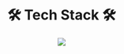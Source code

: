 <h1 align="center"> 🛠 Tech Stack 🛠 </h1>
<p align='center'>
  <img src="https://capsule-render.vercel.app/api?type=wave&color=ACBCFF&fontColor=0F1035&height=200&section=header&text=capsule%20render&fontSize=40"
</p>

<!--
**Yejij00ngji/yejij00ngji** is a ✨ _special_ ✨ repository because its `README.md` (this file) appears on your GitHub profile.

Here are some ideas to get you started:

- 🔭 I’m currently working on ...
- 🌱 I’m currently learning ...
- 👯 I’m looking to collaborate on ...
- 🤔 I’m looking for help with ...
- 💬 Ask me about ...
- 📫 How to reach me: ...
- 😄 Pronouns: ...
- ⚡ Fun fact: ...
-->
